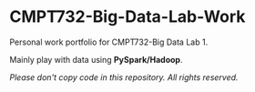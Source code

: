 # CMPT732-Big-Data-Lab-Work

Personal work portfolio for CMPT732-Big Data Lab 1.

Mainly play with data using **PySpark/Hadoop**.

*Please don't copy code in this repository. All rights reserved.*
